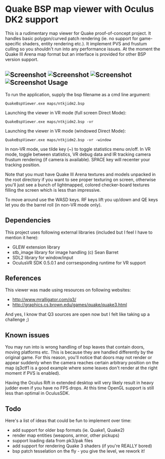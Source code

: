 Quake BSP map viewer with Oculus DK2 support
================

This is a rudimentary map viewer for Quake proof-of-concept project. It handles basic polygon/curved patch rendering (ie. no support for game-specific shaders, entity rendering etc.). It implement PVS and frustum culling so you shouldn't run into any performance issues. At the moment the Quake III Arena map format but an interface is provided for other BSP version support.

![Screenshot](http://kondrak.info/images/qbsp/qbsp1.png?raw=true)
![Screenshot](http://kondrak.info/images/qbsp/qbsp3.png?raw=true)
![Screenshot](http://kondrak.info/images/qbsp/q3vr1.png?raw=true)
![Screenshot](http://kondrak.info/images/qbsp/q3vr2.png?raw=true)
Usage
-----
To run the application, supply the bsp filename as a cmd line argument:

<code>QuakeBspViewer.exe maps/ntkjidm2.bsp</code>

Launching the viewer in VR mode (full screen Direct Mode):

<code>QuakeBspViewer.exe maps/ntkjidm2.bsp -vr</code>

Launching the viewer in VR mode (windowed Direct Mode):

<code>QuakeBspViewer.exe maps/ntkjidm2.bsp -vr -window</code>

In non-VR mode, use tilde key (~) to toggle statistics menu on/off. In VR mode, toggle between statistics, VR debug data and IR tracking camera frustum rendering (if camera is available). SPACE key will recenter your tracking position.

Note that you must have Quake III Arena textures and models unpacked in the root directory if you want to see proper texturing on screen, otherwise you'll just see a bunch of lightmapped, colored checker-board textures filling the screen which is less than impressive.

To move around use the WASD keys. RF keys lift you up/down and QE keys let you do the barrel roll (in non-VR mode only).


Dependencies
-------
This project uses following external libraries (included but I feel I have to mention it here):

- GLEW extension library
- stb_image library for image handling (c) Sean Barret
- SDL2 library for window/input 
- OculusVR SDK 0.5.0.1 and corrsesponding runtime for VR support

References
-------
This viewer was made using resources on following websites:
- http://www.mralligator.com/q3/
- http://graphics.cs.brown.edu/games/quake/quake3.html

And yes, I know that Q3 sources are open now but I felt like taking up a challenge ;)


Known issues
-------
You may run into is wrong handling of bsp leaves that contain doors, moving platforms etc. This is because they are handled differently by the original game. For this reason, you'll notice that doors may not render or appear suddenly when the camera reaches certain arbitrary position on the map (q3ctf1 is a good example where some leaves don't render at the right moment if PVS is enabled). 

Having the Oculus Rift in extended desktop will very likely result in heavy judder even if you have no FPS drops. At this time OpenGL support is still less than optimal in OculusSDK.

Todo
----
Here's a list of ideas that could be fun to implement over time:

- add support for older bsp formats (ie. Quake1, Quake2)
- render map entities (weapons, armor, other pickups)
- support loading data from pk3/pak files
- add support for rendering Quake 3 shaders (if you're REALLY bored)
- bsp patch tesselation on the fly - you give the level, we rework it!

